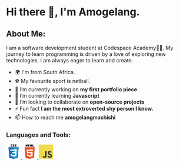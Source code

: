 # Hi there 👋, I'm Amogelang. 

## About Me:
I am a software development student at Codespace Academy👩‍💻. My journey to learn programming is driven by a love of exploring new 
technologies. I am always eager to learn and create.

- 🌍 I'm from South Africa.
- ⚽ My favourite sport is netball.
-  🔭 I’m currently working on **my first portfolio piece**
- 🌱 I’m currently learning **Javascript**
- 👯 I’m looking to collaborate on **open-source projects**
- ⚡ Fun fact **I am the most extroverted shy person I know.**
- 📫 How to reach me **amogelangmashishi**

### Languages and Tools:
<a href="https://www.w3schools.com/css/" target="_blank" rel="noreferrer"> <img src="https://raw.githubusercontent.com/devicons/devicon/master/icons/css3/css3-original-wordmark.svg" alt="css3" width="40" height="40"/> </a> 
<a href="https://developer.mozilla.org/en-US/docs/Web/CSS" target="_blank" rel="noreferrer"> <img src="https://raw.githubusercontent.com/devicons/devicon/master/icons/html5/html5-original-wordmark.svg" alt="html5" width="40" height="40"/> </a> 
<a href="https://developer.mozilla.org/en-US/docs/Web/JavaScript" target="_blank" rel="noreferrer"> <img src="https://raw.githubusercontent.com/devicons/devicon/master/icons/javascript/javascript-original.svg" alt="javascript" width="40" height="40"/> </a>



